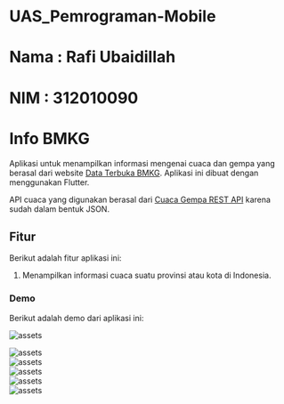 # UAS_Pemrograman-Mobile
# Nama : Rafi Ubaidillah
# NIM  : 312010090         

# Info BMKG

Aplikasi untuk menampilkan informasi mengenai cuaca dan gempa yang berasal dari website [Data Terbuka BMKG](https://data.bmkg.go.id/). Aplikasi ini dibuat dengan menggunakan Flutter.

API cuaca yang digunakan berasal dari [Cuaca Gempa REST API](https://github.com/renomureza/cuaca-gempa-rest-api) karena sudah dalam bentuk JSON.

## Fitur

Berikut adalah fitur aplikasi ini:

1. Menampilkan informasi cuaca suatu provinsi atau kota di Indonesia.

### Demo

Berikut adalah demo dari aplikasi ini:

![assets](assets/1.png) <br>

![assets](assets/2.png)
<br>
![assets](assets/3.png)
<br>
![assets](assets/4.png)
<br>
![assets](assets/5.png)
<br>
![assets](assets/6.png)